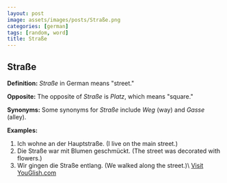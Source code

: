 ```yaml
---
layout: post
image: assets/images/posts/Straße.png
categories: [german]
tags: [random, word]
title: Straße
---
```


## Straße

**Definition:**
*Straße* in German means "street."

**Opposite:**
The opposite of *Straße* is *Platz*, which means "square."

**Synonyms:**
Some synonyms for *Straße* include *Weg* (way) and *Gasse* (alley).

**Examples:**
1. Ich wohne an der Hauptstraße. (I live on the main street.)
2. Die Straße war mit Blumen geschmückt. (The street was decorated with flowers.)
3. Wir gingen die Straße entlang. (We walked along the street.)\ <a id="yg-widget-0" class="youglish-widget" data-query="Straße" data-lang="german" data-components="8412" data-auto-start="0" data-bkg-color="theme_light" data-title="How%20to%20pronounce%20Straße%20in%20German"  rel="nofollow" href="https://youglish.com">Visit YouGlish.com</a><script async src="https://youglish.com/public/emb/widget.js" charset="utf-8"></script>